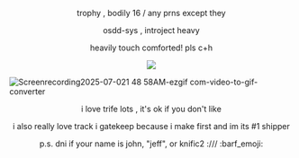<p align="center"> trophy , bodily 16 / any prns except they </p>
<p align="center"> osdd-sys , introject heavy </p>
<p align="center"> heavily touch comforted! pls c+h </p>
<p align="center"> <img src="https://komarev.com/ghpvc/?username=trifIe&color=grey&label=trifelings"> </p>

![Screenrecording2025-07-021 48 58AM-ezgif com-video-to-gif-converter](https://github.com/user-attachments/assets/127c680a-c0f8-477b-b5ea-4a400c8a3b80)

<p align="center"> i love trife lots , it's ok if you don't like </p>
<p align="center"> i also really love track i gatekeep because i make first and im its #1 shipper </p>
<p align="center"> p.s. dni if your name is john, "jeff", or knific2 :/// :barf_emoji: </p>
